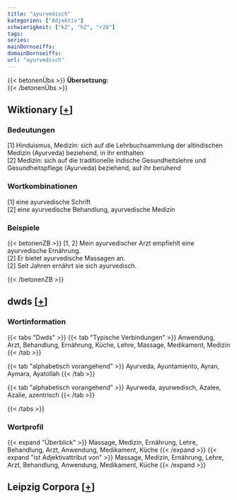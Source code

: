 ```yaml
---
title: "ayurvedisch"
kategorien: ["Adjektiv"]
schwierigkeit: ["k2", "h2", "r20"]
tags:
series:
mainDornseiffs:
domainDornseiffs:
url: "ayurvedisch"
---
```


{{< betonenÜbs >}}
**Übersetzung:**  
{{< /betonenÜbs >}}

## Wiktionary [[+](https://de.wiktionary.org/wiki/ayurvedisch)]

### Bedeutungen
[1] Hinduismus, Medizin: sich auf die Lehrbuchsammlung der altindischen Medizin (Ayurveda) beziehend, in ihr enthalten  
[2] Medizin: sich auf die traditionelle indische Gesundheitslehre und Gesundheitspflege (Ayurveda) beziehend, auf ihr beruhend  

### Wortkombinationen
[1] eine ayurvedische Schrift  
[2] eine ayurvedische Behandlung, ayurvedische Medizin  

### Beispiele
{{< betonenZB >}}
[1, 2] Mein ayurvedischer Arzt empfiehlt eine ayurvedische Ernährung.  
[2] Er bietet ayurvedische Massagen an.  
[2] Seit Jahren ernährt sie sich ayurvedisch.  

{{< /betonenZB >}}


## dwds [[+](https://www.dwds.de/wb/ayurvedisch)]

### Wortinformation
{{< tabs "Dwds" >}}
{{< tab "Typische Verbindungen" >}}
Anwendung, Arzt, Behandlung, Ernährung, Küche, Lehre, Massage, Medikament, Medizin
{{< /tab >}}

{{< tab "alphabetisch vorangehend" >}}
Ayurveda, Ayuntamiento, Ayran, Aymara, Ayatollah
{{< /tab >}}

{{< tab "alphabetisch vorangehend" >}}
Ayurweda, ayurwedisch, Azalee, Azalie, azentrisch
{{< /tab >}}

{{< /tabs >}}

### Wortprofil
{{< expand "Überblick" >}} Massage, Medizin, Ernährung, Lehre, Behandlung, Arzt, Anwendung, Medikament, Küche {{< /expand >}}
{{< expand "ist Adjektivattribut von" >}} Massage, Medizin, Ernährung, Lehre, Arzt, Behandlung, Anwendung, Medikament, Küche {{< /expand >}}

## Leipzig Corpora [[+](https://corpora.uni-leipzig.de/en/res?word=ayurvedisch&corpusId=deu_newscrawl-public_2018)]

